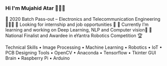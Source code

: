 ### Hi I'm Mujahid Atar 👋🏻😄

	2020 Batch Pass-out – Electronics and Telecommunication Engineering 👨🏻‍🎓
	Looking for internship and job opportunities 🤗
	Currently I’m learning and working on Deep Learning, NLP and Computer vision📍
	National Finalist and Awardee in eYantra Robotics Competition 🏆

Technical Skills
•	Image Processing
•	Machine Learning
•	Robotics
•	IoT
•	PCB Designing
Tools
•	OpenCV
•	Anaconda
•	Tensorflow
•	Tkinter GUI
Brain
•	Raspberry Pi
•	Arduino


